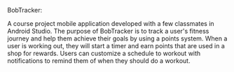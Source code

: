 BobTracker:

A course project mobile application developed with a few classmates in Android Studio.
The purpose of BobTracker is to track a user's fitness journey and help them achieve their goals by using a points system.
When a user is working out, they will start a timer and earn points that are used in a shop for rewards. 
Users can customize a schedule to workout with notifications to remind them of when they should do a workout.
